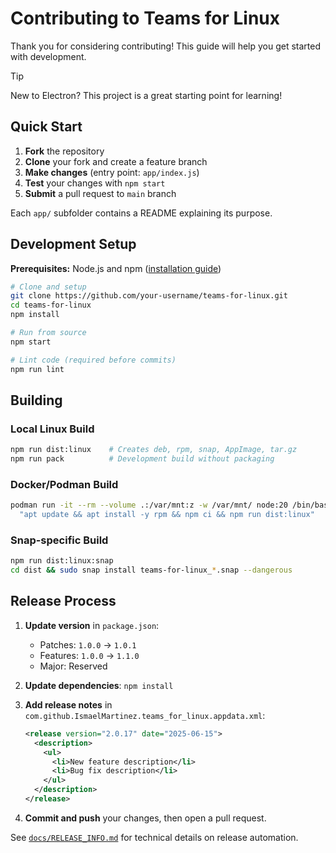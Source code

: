 # Contributing to Teams for Linux

Thank you for considering contributing! This guide will help you get started with development.

> [!TIP]
> New to Electron? This project is a great starting point for learning!

## Quick Start

1. **Fork** the repository
2. **Clone** your fork and create a feature branch
3. **Make changes** (entry point: `app/index.js`)
4. **Test** your changes with `npm start`
5. **Submit** a pull request to `main` branch

Each `app/` subfolder contains a README explaining its purpose.

## Development Setup

**Prerequisites:** Node.js and npm ([installation guide](https://docs.npmjs.com/downloading-and-installing-node-js-and-npm))

```bash
# Clone and setup
git clone https://github.com/your-username/teams-for-linux.git
cd teams-for-linux
npm install

# Run from source
npm start

# Lint code (required before commits)
npm run lint
```

## Building

### Local Linux Build
```bash
npm run dist:linux    # Creates deb, rpm, snap, AppImage, tar.gz
npm run pack          # Development build without packaging
```

### Docker/Podman Build
```bash
podman run -it --rm --volume .:/var/mnt:z -w /var/mnt/ node:20 /bin/bash -c \
  "apt update && apt install -y rpm && npm ci && npm run dist:linux"
```

### Snap-specific Build
```bash
npm run dist:linux:snap
cd dist && sudo snap install teams-for-linux_*.snap --dangerous
```

## Release Process


1. **Update version** in `package.json`:
   - Patches: `1.0.0` → `1.0.1` 
   - Features: `1.0.0` → `1.1.0`
   - Major: Reserved

2. **Update dependencies**: `npm install`

3. **Add release notes** in `com.github.IsmaelMartinez.teams_for_linux.appdata.xml`:
   ```xml
   <release version="2.0.17" date="2025-06-15">
     <description>
       <ul>
         <li>New feature description</li>
         <li>Bug fix description</li>
       </ul>
     </description>
   </release>
   ```

4. **Commit and push** your changes, then open a pull request.

See [`docs/RELEASE_INFO.md`](docs/RELEASE_INFO.md) for technical details on release automation.
